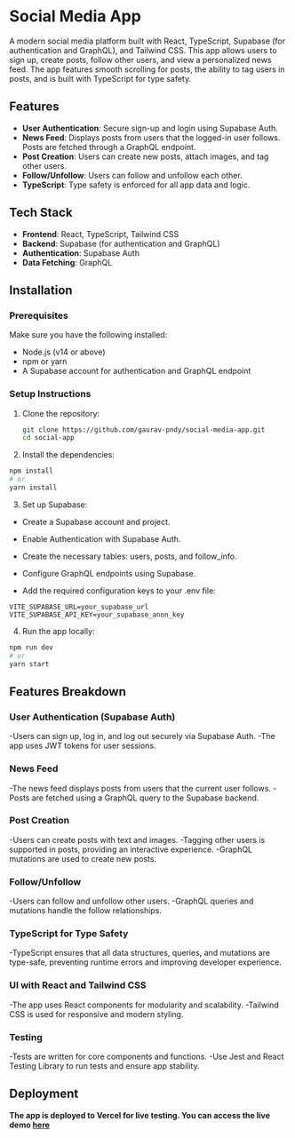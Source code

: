 # Social Media App

A modern social media platform built with React, TypeScript, Supabase (for authentication and GraphQL), and Tailwind CSS. This app allows users to sign up, create posts, follow other users, and view a personalized news feed. The app features smooth scrolling for posts, the ability to tag users in posts, and is built with TypeScript for type safety.

## Features

- **User Authentication**: Secure sign-up and login using Supabase Auth.
- **News Feed**: Displays posts from users that the logged-in user follows. Posts are fetched through a GraphQL endpoint.
- **Post Creation**: Users can create new posts, attach images, and tag other users.
- **Follow/Unfollow**: Users can follow and unfollow each other.
- **TypeScript**: Type safety is enforced for all app data and logic.

## Tech Stack

- **Frontend**: React, TypeScript, Tailwind CSS
- **Backend**: Supabase (for authentication and GraphQL)
- **Authentication**: Supabase Auth
- **Data Fetching**: GraphQL

## Installation

### Prerequisites

Make sure you have the following installed:

- Node.js (v14 or above)
- npm or yarn
- A Supabase account for authentication and GraphQL endpoint

### Setup Instructions

1. Clone the repository:

   ```bash
   git clone https://github.com/gaurav-pndy/social-media-app.git
   cd social-app
   ```

2. Install the dependencies:

```bash
npm install
# or
yarn install
```

3. Set up Supabase:

- Create a Supabase account and project.

- Enable Authentication with Supabase Auth.

- Create the necessary tables: users, posts, and follow_info.

- Configure GraphQL endpoints using Supabase.

- Add the required configuration keys to your .env file:

```env
VITE_SUPABASE_URL=your_supabase_url
VITE_SUPABASE_API_KEY=your_supabase_anon_key
```
4. Run the app locally:

```bash
npm run dev
# or
yarn start
```

## Features Breakdown

### User Authentication (Supabase Auth)

-Users can sign up, log in, and log out securely via Supabase Auth.
-The app uses JWT tokens for user sessions.

### News Feed

-The news feed displays posts from users that the current user follows.
-Posts are fetched using a GraphQL query to the Supabase backend.

### Post Creation

-Users can create posts with text and images.
-Tagging other users is supported in posts, providing an interactive experience.
-GraphQL mutations are used to create new posts.

### Follow/Unfollow

-Users can follow and unfollow other users.
-GraphQL queries and mutations handle the follow relationships.

### TypeScript for Type Safety

-TypeScript ensures that all data structures, queries, and mutations are type-safe, preventing runtime errors and improving developer experience.

### UI with React and Tailwind CSS

-The app uses React components for modularity and scalability.
-Tailwind CSS is used for responsive and modern styling.

### Testing

-Tests are written for core components and functions.
-Use Jest and React Testing Library to run tests and ensure app stability.


## Deployment

**The app is deployed to Vercel for live testing. You can access the live demo [here](https://social-media-app-flax-chi.vercel.app/)**
